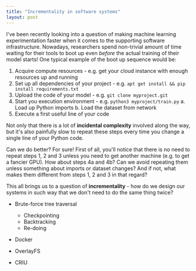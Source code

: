 ```yaml
---
title: "Incrementality in software systems"
layout: post
---
```


I've been recently looking into a question of making machine learning
experimentation faster when it comes to the supporting software infrastructure.
Nowadays, researchers spend non-trivial amount of time waiting for their tools
to boot up even *before* the actual training of their model starts!
One typical example of the boot up sequence would be:
1. Acquire compute resources - e.g. get your cloud instance with enough resources up and running
2. Set up all dependencies of your project - e.g. `apt get install && pip install requirements.txt`
3. Upload the code of your model - e.g. `git clone myproject.git`
4. Start you execution environment - e.g. `python3 myproject/train.py`
  a. Load up Python imports
  b. Load the dataset from network
5. Execute a first useful line of your code

Not only that there is a lot of **incidental complexity** involved along the way, but it's also
painfully slow to repeat these steps every time you change a single line of your Python code.

Can we do better? For sure! First of all, you'll notice that there is no need to repeat steps
1, 2 and 3 unless you need to get another machine (e.g. to get a fancier GPU).
How about steps 4a and 4b? Can we avoid repeating them unless something about imports or dataset changes?
And if not, what makes them different from steps 1, 2 and 3 in that regard?

This all brings us to a question of **incrementality** - how do we design our systems in such way
that we don't need to do the same thing twice?

- Brute-force tree traversal
  - Checkpointing
  - Backtracking
  - Re-doing

- Docker
- OverlayFS
- CRIU
